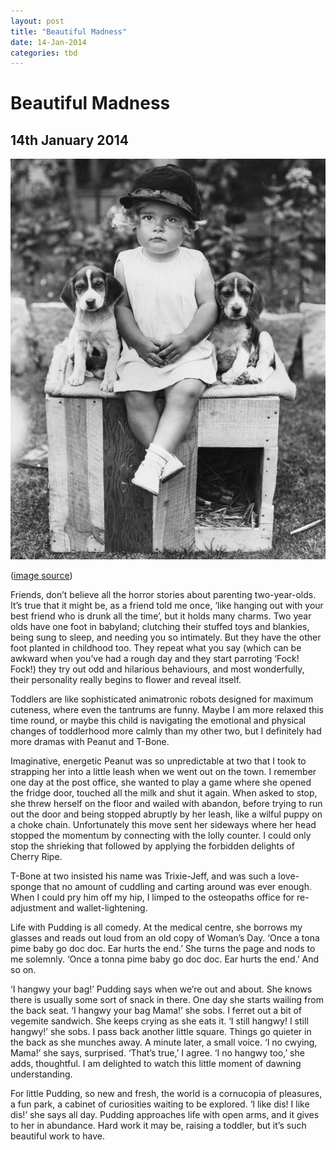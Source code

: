 ```yaml
---
layout: post
title: "Beautiful Madness"
date: 14-Jan-2014
categories: tbd
---
```


# Beautiful Madness

## 14th January 2014

<img class="photo-horiz" src="/images/2014/01/tumblr_m1bg5tOq8x1qzx4bjo1_1280-805x1024.jpg" />

(<a href="http://retro-vintage-photography.blogspot.com.au/2012/10/vintage-child-1930s.html">image source</a>)

Friends,   don’t believe all the horror stories about parenting two-year-olds. It’s true that it might be, as a friend told me once, ‘like hanging out with your best friend who is drunk all the time’, but it holds many charms. Two year olds have one foot in babyland; clutching their stuffed toys and blankies, being sung to sleep, and needing you so intimately. But they have the other foot planted in childhood too. They repeat what you say (which can be awkward when you’ve had a rough day and they start parroting ‘Fock! Fock!) they try out odd and hilarious behaviours, and most wonderfully, their personality really begins to flower and reveal itself.

Toddlers are like sophisticated animatronic robots designed for maximum cuteness, where even the tantrums are funny. Maybe I am more relaxed this time round, or maybe this child is navigating the emotional and physical changes of toddlerhood more calmly than my other two, but I definitely had more dramas with Peanut and T-Bone.

Imaginative, energetic Peanut was so unpredictable at two that I took to strapping her into a little leash when we went out on the town. I remember one day at the post office, she wanted to play a game where she opened the fridge door, touched all the milk and shut it again. When asked to stop, she threw herself on the floor and wailed with abandon, before trying to run out the door and being stopped abruptly by her leash, like a wilful puppy on a choke chain. Unfortunately this move sent her sideways where her head stopped the momentum by connecting with the lolly counter. I could only stop the shrieking that followed by applying the forbidden delights of Cherry Ripe.

T-Bone at two insisted his name was Trixie-Jeff, and was such a love-sponge that no amount of cuddling and carting around was ever enough. When I could pry him off my hip, I limped to the osteopaths office for re-adjustment and wallet-lightening.

Life with Pudding is all comedy. At the medical centre, she borrows my glasses and reads out loud from an old copy of Woman’s Day. ‘Once a tona pime baby go doc doc. Ear hurts the end.’ She turns the page and nods to me solemnly. ‘Once a tonna pime baby go doc doc. Ear hurts the end.’ And so on.

‘I hangwy your bag!’ Pudding says when we’re out and about. She knows there is usually some sort of snack in there. One day she starts wailing from the back seat. ‘I hangwy your bag Mama!’ she sobs. I ferret out a bit of vegemite sandwich. She keeps crying as she eats it. ‘I still hangwy! I still hangwy!’ she sobs. I pass back another little square. Things go quieter in the back as she munches away. A minute later, a small voice. ‘I no cwying, Mama!’ she says, surprised. ‘That’s true,’ I agree. ‘I no hangwy too,’ she adds, thoughtful. I am delighted to watch this little moment of dawning understanding.

For little Pudding, so new and fresh, the world is a cornucopia of pleasures, a fun park, a cabinet of curiosities waiting to be explored. ‘I like dis! I like dis!’ she says all day. Pudding approaches life with open arms, and it gives to her in abundance. Hard work it may be, raising a toddler, but it’s such beautiful work to have.
